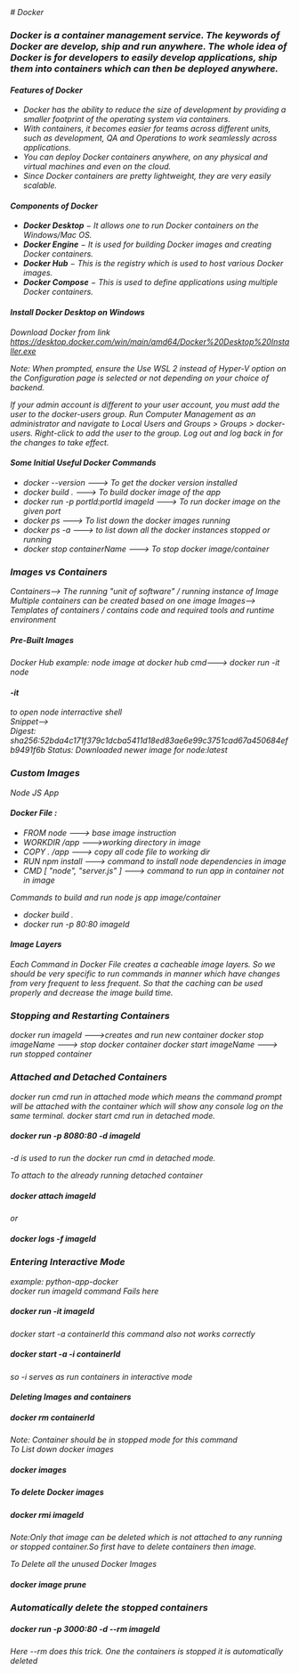 <i>
# Docker

### Docker is a container management service. The keywords of Docker are develop, ship and run anywhere. The whole idea of Docker is for developers to easily develop applications, ship them into containers which can then be deployed anywhere.

#### Features of Docker

<ul>
<li>Docker has the ability to reduce the size of development by providing a smaller footprint of the operating system via containers.</li>
<li>With containers, it becomes easier for teams across different units, such as development, QA and Operations to work seamlessly across applications.</li>
<li>You can deploy Docker containers anywhere, on any physical and virtual machines and even on the cloud.</li>
<li>Since Docker containers are pretty lightweight, they are very easily scalable.</li>
</ul>

#### Components of Docker

<ul>
<li><b>Docker Desktop</b> − It allows one to run Docker containers on the Windows/Mac OS.</li>
<li><b>Docker Engine</b> − It is used for building Docker images and creating Docker containers.</li>
<li><b>Docker Hub</b> − This is the registry which is used to host various Docker images.</li>
<li><b>Docker Compose</b> − This is used to define applications using multiple Docker containers.</li>
</ul>

#### Install Docker Desktop on Windows

Download Docker from link https://desktop.docker.com/win/main/amd64/Docker%20Desktop%20Installer.exe

Note: When prompted, ensure the Use WSL 2 instead of Hyper-V option on the Configuration page is selected or not depending on your choice of backend.

If your admin account is different to your user account, you must add the user to the docker-users group. Run Computer Management as an administrator and navigate to Local Users and Groups > Groups > docker-users. Right-click to add the user to the group. Log out and log back in for the changes to take effect.

#### Some Initial Useful Docker Commands

<ul>
<li>docker --version ---> To get the docker version installed</li>
<li>docker build .   ---> To build docker image of the app</li>
<li>docker run -p portId:portId imageId ---> To run docker image on the given port</li>
<li>docker ps  ---> To list down the docker images running </li>
<li>docker ps -a  ---> to list down all the docker instances stopped or running</li>
<li>docker stop containerName  ---> To stop docker image/container</li>
</ul>

### Images vs Containers

Containers--> The running "unit of software" / running instance of Image
Multiple containers can be created based on one image
Images--> Templates of containers / contains code and required tools and runtime environment

##### Pre-Built Images

Docker Hub
example: node image at docker hub
cmd---> docker run -it node </br>

<h4>-it</h4> <span>to open node interractive shell</span></br>
Snippet--> </br>
Digest: sha256:52bda4c171f379c1dcba5411d18ed83ae6e99c3751cad67a450684efb9491f6b
Status: Downloaded newer image for node:latest

### Custom Images

Node JS App

<h4>Docker File :</h4>

<ul>
<li>FROM node ---> base image instruction</li>
<li>WORKDIR /app --->working directory in image</li>
<li>COPY . /app ---> copy all code file to working dir</li>
<li>RUN npm install ---> command to install node dependencies in image</li>
<li>CMD [ "node", "server.js" ] ---> command to run app in container not in image</li>
</ul>
Commands to build and run node js app image/container
<ul>
<li>docker build .</li>
<li>docker run -p 80:80 imageId</li>
</ul>

#### Image Layers

Each Command in Docker File creates a cacheable image layers. So we should be very specific to run commands in manner which have changes from very frequent to less frequent. So that the caching can be used properly and decrease the image build time.

### Stopping and Restarting Containers

docker run imageId --->creates and run new container
docker stop imageName ---> stop docker container
docker start imageName ---> run stopped container

### Attached and Detached Containers

docker run cmd run in attached mode which means the command prompt will be attached with the container which will show any console log on the same terminal.
docker start cmd run in detached mode.

<h5>docker run -p 8080:80 -d imageId</h5>
-d is used to run the docker run cmd in detached mode.</br>

To attach to the already running detached container

<h5>docker attach imageId</h5>
or
<h5>docker logs -f imageId</h5>

### Entering Interactive Mode

example: python-app-docker </br>
docker run imageId command Fails here</br>

<h5>docker run -it imageId</h5>

docker start -a containerId this command also not works correctly

<h5>docker start -a -i containerId</h5>
so -i serves as run containers in interactive mode

#### Deleting Images and containers

<h5>docker rm containerId</h5> 
Note: Container should be in stopped mode for this command</br>
To List down docker images
<h5>docker images<h5>

To delete Docker images

<h5>docker rmi imageId</h5>
Note:Only that image can be deleted which is not attached to any running or stopped container.So first have to delete containers then image.</br>

To Delete all the unused Docker Images

<h5>docker image prune</h5>

### Automatically delete the stopped containers

<h5>docker run -p 3000:80 -d --rm imageId</h5>
Here --rm does this trick. One the containers is stopped it is automatically deleted

</i>

